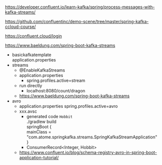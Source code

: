 https://developer.confluent.io/learn-kafka/spring/process-messages-with-kafka-streams/

https://github.com/confluentinc/demo-scene/tree/master/spring-kafka-ccloud-course/

https://confluent.cloud/login

https://www.baeldung.com/spring-boot-kafka-streams

- basickafkatemplate  
    application.properties
- streams  
    - @EnableKafkaStreams
    - application.properties
        - spring.profiles.active=stream
    - run directly
        - localhost:8080/count/dragon  
    - https://www.baeldung.com/spring-boot-kafka-streams
- avro
    - application.properties
        spring.profiles.active=avro
    - xxx.avsc
      - generated code `Hobbit`  
       ./gradlew build  
       springBoot {  
	        mainClass = "com.atome.springkafka.streams.SpringKafkaStreamApplication"  
       }
      - ConsumerRecord<Integer, Hobbit>
    - https://www.confluent.io/blog/schema-registry-avro-in-spring-boot-application-tutorial/


